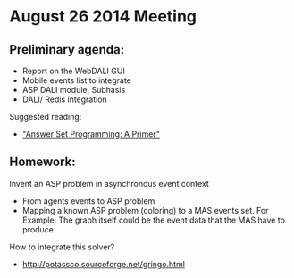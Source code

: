 # August 26 2014 Meeting

## Preliminary agenda:
* Report on the WebDALI GUI 
* Mobile events list to integrate
* ASP DALI module, Subhasis
* DALI/ Redis integration

Suggested reading: 
* ["Answer Set Programming: A Primer"](http://www.kr.tuwien.ac.at/staff/tkren/pub/2009/rw2009-asp.pdf)

## Homework:
Invent an ASP problem in asynchronous event context
- From agents events to ASP problem
- Mapping a known ASP problem (coloring) to a MAS events set. For Example: The graph itself could be the event data that the MAS have to produce.

How to integrate this solver?
* http://potassco.sourceforge.net/gringo.html
